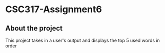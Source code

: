 # CSC317-Assignment6

## About the project 

This project takes in a user's output and displays the top 5 used words in order
